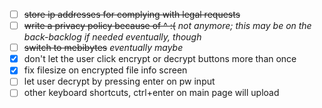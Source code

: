 - [ ] ~~store ip addresses for complying with legal requests~~
- [ ] ~~write a privacy policy because of ^ :(~~ *not anymore; this may be on the back-backlog if needed eventually, though*
- [ ] ~~switch to mebibytes~~ *eventually maybe*
- [x] don't let the user click encrypt or decrypt buttons more than once
- [x] fix filesize on encrypted file info screen
- [ ] let user decrypt by pressing enter on pw input
- [ ] other keyboard shortcuts, ctrl+enter on main page will upload